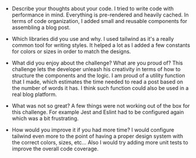 - Describe your thoughts about your code.
I tried to write code with performance in mind. Everything is pre-rendered and heavily cached.
In terms of code organization, I added small and reusable components for assembling a blog post.

- Which libraries did you use and why.
I used tailwind as it's a really common tool for writing styles. It helped a lot as I added a few constants for colors or sizes in order to match the designs.

- What did you enjoy about the challenge? What are you proud of?
This challenge lets the developer unleash his creativity in terms of how to structure the components and the logic. I am proud of a utility function that I made, which estimates the time needed to read a post based on the number of words it has. I think such function could also be used in a real blog platform.

- What was not so great?
A few things were not working out of the box for this challenge. For example Jest and Eslint had to be configured again which was a bit frustrating.

- How would you improve it if you had more time?
I would configure tailwind even more to the point of having a proper design system with the correct colors, sizes, etc... Also I would try adding more unit tests to improve the overall code coverage.